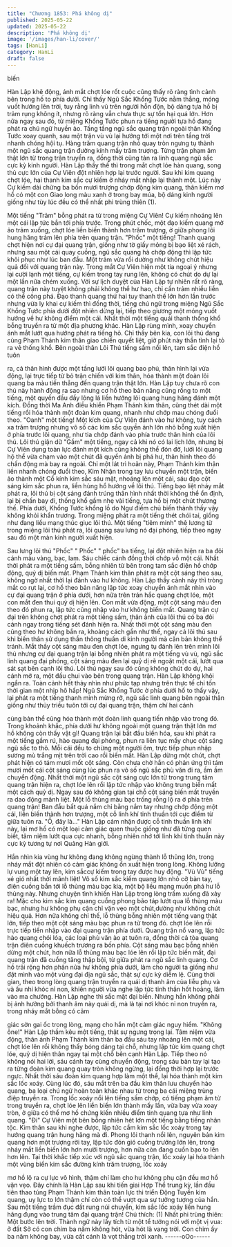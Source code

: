 ```yaml
---
title: "Chương 1853: Phá không dị"
published: 2025-05-22
updated: 2025-05-22
description: 'Phá không dị'
image: '/images/han-li/cover/'
tags: [HanLi]
category: HanLi
draft: false
---
```


biến

Hàn Lập khẽ động, ánh mắt chợt lóe rốt cuộc cũng thấy rõ ràng
tình cảnh bên trong hố to phía dưới.
Chỉ thấy Ngũ Sắc Khổng Tước nằm thẳng, móng vuốt hướng lên
trời, tuy rằng linh vũ trên người hỗn độn, bộ dáng tựa hồ bị trảm
rụng không ít, nhưng rõ ràng vẫn chưa thực sự tổn hại quá lớn.
Hơn nữa ngay sau đó, từ miệng Khổng Tước phun ra tiếng người
tựa hồ đang phát ra chú ngữ huyền ảo.
Tầng tầng ngũ sắc quang trận ngoài thân Khổng Tước xoay
quanh, sau một trận vù vù lại hướng tới một nơi trên tầng trời
nhanh chóng hội tụ.
Hàng trăm quang trận nhỏ quay tròn ngưng tụ thành một ngũ sắc
quang trận đường kính mấy trăm trượng.
Từng trận phạm âm thật lớn từ trong trận truyền ra, đồng thời
cũng tản ra linh quang ngũ sắc cực kỳ kinh người.
Hàn Lập thấy thế thì trong mắt chợt lóe hàn quang, song thủ cực
lớn của Cự Viên đột nhiên hợp lại trước người.
Sau khi kim quang chợt lóe, hai thanh kim sắc cự kiếm ở nháy
mắt nhập lại thành một.
Lúc này Cự kiếm dài chừng ba bốn mươi trượng chớp động kim
quang, thân kiếm mơ hồ có một con Giao long màu xanh ở trong
bay múa, bộ dáng kinh người giống như tùy lúc đều có thể nhất
phi trùng thiên (1).

Một tiếng "Trảm" bỗng phát ra từ trong miệng Cự Viên!
Cự kiếm nhoáng lên một cái lập tức bắn tới phía trước.
Trong phút chốc, một đạo kiếm quang mờ ảo trảm xuống, chợt
lóe liền biến thành hơn trăm trượng, ở giữa phong lôi hung hăng
trảm lên phía trên quang trận.
"Phốc" một tiếng!
Thanh quang chợt hiện nơi cự đại quang trận, giống như tờ giấy
mỏng bị bạo liệt xé rách, nhưng sau một cái quay cuồng, ngũ sắc
quang hà chớp động thì lập tức khôi phục như lúc ban đầu.
Một trảm vừa rồi dường như không chút hiệu quả đối với quang
trận này.
Trong mắt Cự Viên hiện một tia ngoại ý nhưng lại cười lạnh một
tiếng, cự kiếm trong tay rung lên, không có chút do dự lại một lần
nữa chém xuống.
Với sự lịch duyệt của Hàn Lập tự nhiên rất rõ ràng, quang trận
này tuyệt không phải không thể hư hao, chỉ cần trảm nhiều liền có
thể công phá.
Đạo thanh quang thứ hai tuy thanh thế lớn hơn lần trước nhưng
vừa ly khai cự kiếm thì đồng thời, tiếng chú ngữ trong miệng Ngũ
Sắc Khổng Tước phía dưới đột nhiên dừng lại, tiếp theo giương
một móng vuốt hướng về hư không điểm một cái.
Nhất thời một tiếng quái thanh thống khổ bỗng truyền ra từ một
địa phương khác.
Hàn Lập rùng mình, xoay chuyển ánh mắt lướt qua hướng phát ra
tiếng hô.
Chỉ thấy bên kia, con lôi thú đang cùng Phạm Thánh kim thân
giao chiến quyết liệt, giờ phút này thần tình lại tỏ ra vẻ thống khổ.
Bên ngoài thân Lôi Thú tiếng sấm nổi lên, tam sắc điện hồ tuôn

ra, cả thân hình được một tầng lưới lôi quang bao phủ, thân hình
lại vừa động, lại trực tiếp từ bỏ trận chiến với kim thân, hóa thành
một đoàn lôi quang ba màu tiến thẳng đến quang trận thật lớn.
Hàn Lập tuy chưa rõ con thú này hành động ra sao nhưng cơ hồ
theo bản năng cũng rống to một tiếng, một quyền đầu đầy lông lá
liền hướng lôi quang hung hăng đánh một kích.
Đồng thời Ma Anh điều khiển Phạm Thánh kim thân, cũng thét dài
một tiếng rồi hóa thành một đoàn kim quang, nhanh như chớp
mau chóng đuổi theo.
"Oanh" một tiếng!
Một kích của Cự Viên đánh vào hư không, tuy cách xa trăm
trượng nhưng vô số các kim sắc quyền ảnh lớn nhỏ bỗng xuất
hiện ở phía trước lôi quang, như tia chớp đánh vào phía trước
thân hình của lôi thú.
Lôi thú giận dữ "Gầm" một tiếng, ngay cả khi nó có lai lịch lớn,
nhưng bị Cự Viên dụng toàn lực đánh một kích cũng không thể
đón đỡ, lưới lôi quang hộ thể vừa chạm vào một chút đã quyền
ảnh bị phá hư, thân hình theo đó chấn động mà bay ra ngoài.
Chỉ một lát trì hoãn này, Phạm Thánh kim thân liền nhanh chóng
đuổi theo, Kim Nhận trong tay lưu chuyển một trận, biến ảo thành
một Cổ kính kim sắc sáu mặt, nhoáng lên một cái, sáu đạo cột
sáng kim sắc phun ra, liền hùng hổ hướng về lôi thú.
Tiếng bạo liệt nháy mắt phát ra, lôi thú bị cột sáng đánh trúng thân
hình nhất thời không thể ổn định, lại bị chấn bay đi, thống khổ
gầm nhẹ vài tiếng, tựa hồ bị một chút thương thế.
Phía dưới, Khổng Tước khổng lồ do Ngư điếm chủ biến thành
thấy vậy không khỏi khẩn trương. Trong miệng phát ra một tiếng
thét chói tai, giống như đang liều mạng thúc giục lôi thú.
Một tiếng "tiêm minh" thê lương từ trong miệng lôi thú phát ra, lôi
quang sau lưng nó đại phóng, tiếp theo ngay sau đó một màn
kinh người xuất hiện.

Sau lưng lôi thú "Phốc" " Phốc" " phốc" ba tiếng, lại đột nhiên hiện
ra ba đôi cánh màu vàng, bạc, lam. Sáu chiếc cánh đồng thời
chớp vỗ một cái. Nhất thời phát ra một tiếng sấm, bỗng nhiên từ
bên trong tam sắc điện hồ chớp động, quỷ dị biến mất.
Phạm Thánh kim thân phát ra một cột sáng theo sau, không ngờ
nhất thời lại đánh vào hư không.
Hàn Lập thấy cảnh này thì tròng mắt co rụt lại, cơ hồ theo bản
năng lập tức xoay chuyển ánh mắt nhìn vào cự đại quang trận ở
phía dưới, hơn nữa trên trán hắc quang chợt lóe, một con mắt
đen thui quỷ dị hiện lên.
Con mắt vừa động, một cột sáng màu đen theo đó phun ra, lập
tức cũng nhập vào hư không biến mất.
Quang trận cự đại trên không chợt phát ra một tiếng sấm, thân
ảnh của lôi thú có ba đôi cánh ngay trong tiếng sét đánh hiện ra.
Nhất thời một cột sáng màu đen cũng theo hư không bắn ra,
khoảng cách gần như thế, ngay cả lôi thú sau khi biến thân sử
dụng thần thông thuấn di kinh người mà căn bản không thể tránh.
Mắt thấy cột sáng màu đen chợt lóe, ngưng tụ đánh lên trên mình
lôi thú nhưng cự đại quang trận lại bỗng nhiên phát ra một tiếng
vù vù, ngũ sắc linh quang đại phóng, cột sáng màu đen lại quỷ dị
rẽ ngoặt một cái, lướt qua sát sạt bên cạnh lôi thú.
Lôi thú ngay sau đó cũng không chút do dự, hai cánh mở ra, một
đầu chui vào bên trong quang trận.
Hàn Lập không khỏi ngẩn ra.
Toàn cảnh hết thảy nhìn như phức tạp nhưng trên thực tế chỉ tốn
thời gian một nhịp hô hấp!
Ngũ Sắc Khổng Tước ở phía dưới hố to thấy vậy, lại phát ra một
tiếng thanh minh mừng rỡ, ngũ sắc linh quang bên ngoài thân
giống như thủy triều tuôn tới cự đại quang trận, thậm chí hai cánh

cùng bản thể cũng hóa thành một đoàn linh quang tiến nhập vào
trong đó.
Trong khoảnh khắc, phía dưới hư không ngoài một quang trận
thật lớn mơ hồ không còn thấy vật gì!
Quang trận lại bắt đầu biến hóa, sau khi phát ra một tiếng gầm rú,
hào quang đại phóng, phun ra liên tục mấy chục cột sáng ngũ sắc
to thô.
Mỗi cái đều to chừng một người ôm, trực tiếp phun nhập sương
mù trắng mịt trên trời cao rồi biến mất.
Hàn Lập dừng một chút, chợt phát hiện có tám mươi mốt cột
sáng.
Còn chưa chờ hắn có phản ứng thì tám mươi mốt cái cột sáng
cùng lúc phun ra vô số ngũ sắc phù văn đi ra, ầm ầm chuyển
động.
Nhất thời một ngũ sắc cột sáng cực lớn từ trong trung tâm quang
trận hiện ra, chợt lóe lên rồi lập tức nhập vào không trung biến
mất một cách quỷ dị.
Ngay sau đó không gian tại chỗ cột sáng biến mất truyền ra dao
động mãnh liệt.
Một lỗ thủng màu bạc trống rỗng lộ ra ở phía trên quang trận!
Ban đầu bất quá nắm chỉ bằng nắm tay nhưng chớp động một
cái, liền biến thành hơn trượng, một cỗ linh khí tinh thuần tới cực
điểm từ giữa tuôn ra.
"Ồ, đây là..."
Hàn Lập cảm nhận được cỗ tinh thuần linh khí này, lại mơ hồ có
một loại cảm giác quen thuộc giống như đã từng quen biết, tâm
niệm lướt qua cực nhanh, bỗng nhiên nhớ tới linh khí tinh thuần
này cực kỳ tương tự nơi Quảng Hàn giới.

Hắn nhìn kia vùng hư không đang không ngừng thành lỗ thủng
lớn, trong nháy mắt đột nhiên có cảm giác không ổn xuất hiện
trong lòng. Không lưỡng lự vung một tay lên, kim sắccự kiếm
trong tay được huy động.
"Vù Vù" tiếng xé gió nhất thời mãnh liệt!
Vô số kim sắc kiếm quang lớn nhỏ cỡ bàn tay, điên cuồng bắn tới
lỗ thủng màu bạc kia, một bộ liều mạng muốn phá hư lỗ thủng
này.
Nhưng chuyện tình khiến Hàn Lập trong lòng trầm xuống đã xảy
ra!
Mặc cho kim sắc kim quang cuồng phong bão táp lướt qua lỗ
thủng màu bạc, nhưng hư không phụ cận chỉ vặn vẹo một
chút,dường như không chút hiệu quả.
Hơn nữa không chỉ thế, lỗ thủng bỗng nhiên một tiếng vang thật
lớn, tiếp theo một cột sáng màu bạc phun ra từ trong đó. chợt lóe
lên rồi trực tiếp tiến nhập vào đại quang trận phía dưới.
Quang trận nổ vang, lập tức hào quang chói lóa, các loại phù văn
ào ạt tuôn ra, đồng thời cả tòa quang trận điên cuồng khuếch
trương ra bốn phía.
Cột sáng màu bạc bỗng nhiên dừng một chút, hơn nữa lỗ thủng
màu bạc lóe lên rồi lập tức biến mất, đại quang trận đã cuồng
tăng thập bội, từ giữa phát ra ngũ sắc linh quang. Cơ hồ trải rộng
hơn phân nửa hư không phía dưới, làm cho người ta giống như
đặt mình vào một vùng đại địa ngũ sắc, thật sự cực kỳ diễm lệ.
Cùng thời gian, theo trong lòng quang trận truyền ra quái dị thanh
âm của liễu phụ và và ấu nhi khóc nỉ non, khiến người vừa nghe
lập tức tinh thần hốt hoảng, lâm vào ma chướng.
Hàn Lập nghe thì sắc mặt đại biến.
Nhưng hắn không phải bị ảnh hưởng bởi thanh âm này quái dị,
mà là tại nơi khóc nỉ non truyền ra, trong nháy mắt bỗng có cảm

giác sởn gai ốc trong lòng, mạng cho hắn một cảm giác nguy
hiểm.
"Không ône!"
Hàn Lập thầm kêu một tiếng, thật sự ngưng trọng lại. Tâm niệm
vừa động, thân ảnh Phạm Thánh kim thân ba đầu sáu tay nhoáng
lên một cái, chợt lóe lên rồi không thấy bóng dáng tại chỗ, nhưng
lập tức kim quang chợt lóe, quỷ dị hiện thân ngay tại một chỗ bên
cạnh Hàn Lập.
Tiếp theo nó không nói hai lời, sáu cánh tay cùng chuyển động,
trong sáu bàn tay lại tạo ra từng đoàn kim quang quay tròn không
ngừng, lại đồng thời hợp lại trước ngực. Nhất thời sáu đoàn kim
quang hợp làm một thể, lại hóa thành một kim sắc lốc xoáy.
Cùng lúc đó, sáu mắt trên ba đầu kim thân lưu chuyển hào quang,
ba loại chú ngữ hoàn toàn khác nhau từ trong ba cái miệng trùng
điệp truyền ra.
Trong lốc xoáy nổi lên tiếng sấm chớp, có tiếng phạm âm từ trong
truyền ra, chợt lóe lên liền biến lớn thành mấy lần, vừa bay vừa
xoay tròn, ở giữa có thể mơ hồ chứng kiến nhiều điểm tinh quang
tựa như linh quang.
"Đi"
Cự Viên một bên bỗng nhiên hét lớn một tiếng bằng tiếng nhân
tộc.
Kim thân sau khi nghe được, lập tức cầm kim sắc lốc xoáy trong
tay hướng quang trận hung hăng mà đi.
Phong lôi thanh nổi lên, nguyên bản kim quang hơn một trượng
rời tay, lập tức đón gió cuồng trướng lớn lên, trong nháy mắt liền
biến lớn hơn mười trượng, hơn nữa còn đang cuồn bạo to lên
hơn lên.
Tại thời khắc tiếp xúc với ngũ sắc quang trận, lốc xoáy lại hóa
thành một vùng biển kim sắc đường kính trăm trượng, lốc xoáy

mơ hồ lộ ra cự lực vô hình, thậm chí làm cho hư không phụ cận
đều mơ hồ vặn vẹo.
Đây chính là Hàn Lập sau khi tiến giai Hợp Thể trung kỳ, lần đầu
tiên thao túng Phạm Thánh kim thân toàn lực thi triển Động Tuyền
kim quang, uy lực to lớn thậm chí còn có thể vượt qua sự tưởng
tượng của hắn.
Sau một tiếng trầm đục đất rung núi chuyển, kim sắc lốc xoáy liền
hung hăng đụng vào trung tâm đại quang trận!
Chú thích: (1) Nhất phi trùng thiên: Một bước lên trời.
Thành ngữ này lấy tích từ một tể tướng nói với một vị vua: ở đất
Sở có con chim ba năm không hót, vừa hót là vang trời. Con chim
ấy ba năm không bay, vừa cất cánh là vọt thẳng trời xanh.
------oOo------
